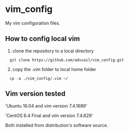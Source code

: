 # vim_config
My vim configuration files.

## How to config local vim
  1. clone the repository to a local directory

```shell  
  git clone https://github.com/advsail/vim_config.git
```

  2. copy the .vim folder to local home folder

```shell
  cp -a ./vim_config/.vim ~/
```
## Vim version tested

'Ubuntu 16.04 and vim version 7.4.1689'

'CentOS 6.4 Final and vim version 7.4.629'

Both installed from distribution's software source.
